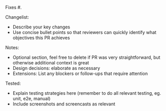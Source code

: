 <Summary line - One sentence describing your intended set of changes>

Fixes #<bug number>.

Changelist:
- Describe your key changes
- Use concise bullet points so that reviewers can quickly identify what objectives this PR achieves

Notes:
- Optional section, feel free to delete if PR was very straightforward, but otherwise additional context is great
- Design decisions: elaborate as necessary
- Extensions: List any blockers or follow-ups that require attention

Tested:
- Explain testing strategies here (remember to do all relevant testing, eg. unit, e2e, manual)
- Include screenshots and screencasts as relevant
